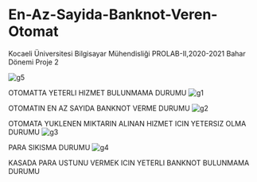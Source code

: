 # En-Az-Sayida-Banknot-Veren-Otomat
Kocaeli Üniversitesi Bilgisayar Mühendisliği PROLAB-II,2020-2021 Bahar Dönemi Proje 2


![g5](https://user-images.githubusercontent.com/72103654/116554787-e1979f00-a8fb-11eb-824d-accded09c199.PNG)

OTOMATTA YETERLI HIZMET BULUNMAMA DURUMU
![g1](https://user-images.githubusercontent.com/72103654/116554789-e2c8cc00-a8fb-11eb-923e-7d4583908b3c.PNG)

OTOMATIN EN AZ SAYIDA BANKNOT VERME DURUMU
![g2](https://user-images.githubusercontent.com/72103654/116554793-e2c8cc00-a8fb-11eb-9938-59dbdc3a7bb5.PNG)

OTOMATA YUKLENEN MIKTARIN ALINAN HIZMET ICIN YETERSIZ OLMA DURUMU
![g3](https://user-images.githubusercontent.com/72103654/116554794-e3616280-a8fb-11eb-87b8-98234da4a471.PNG)

PARA SIKISMA DURUMU
![g4](https://user-images.githubusercontent.com/72103654/116554795-e3f9f900-a8fb-11eb-97b9-771e37b6519d.PNG)

KASADA PARA USTUNU VERMEK ICIN YETERLI BANKNOT BULUNMAMA DURUMU

